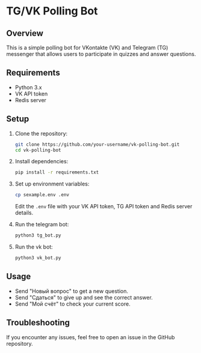 # TG/VK Polling Bot

## Overview
This is a simple polling bot for VKontakte (VK) and Telegram (TG) messenger that allows users to participate in quizzes and answer questions.

## Requirements
- Python 3.x
- VK API token
- Redis server

## Setup
1. Clone the repository:
   ```bash
   git clone https://github.com/your-username/vk-polling-bot.git
   cd vk-polling-bot
   ```

2. Install dependencies:
   ```bash
   pip install -r requirements.txt
   ```

3. Set up environment variables:
   ```bash
   cp sexample.env .env
   ```
   Edit the `.env` file with your VK API token, TG API token and Redis server details.


4. Run the telegram bot:
   ```bash
   python3 tg_bot.py
   ```
5. Run the vk bot:
   ```bash
   python3 vk_bot.py
   ```

## Usage
- Send "Новый вопрос" to get a new question.
- Send "Сдаться" to give up and see the correct answer.
- Send "Мой счёт" to check your current score.

## Troubleshooting
If you encounter any issues, feel free to open an issue in the GitHub repository.
